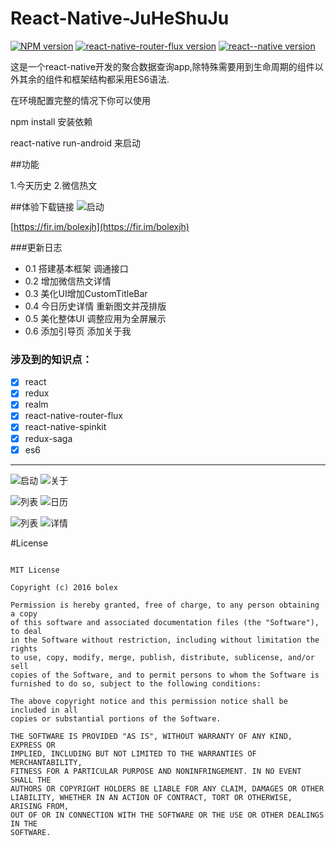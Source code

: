 # React-Native-JuHeShuJu

[![NPM version](https://img.shields.io/badge/npm-3.10.9-green.svg)](https://github.com/jeasinlee/Gank2016/)
[![react-native-router-flux version](https://img.shields.io/badge/react--native--router--flux-3.37.0-brightgreen.svg)](https://github.com/aksonov/react-native-router-flux)
[![react--native version](https://img.shields.io/badge/react--native-0.39.2-green.svg)](https://github.com/facebook/react-native/)

这是一个react-native开发的聚合数据查询app,除特殊需要用到生命周期的组件以外其余的组件和框架结构都采用ES6语法.

在环境配置完整的情况下你可以使用

npm install 安装依赖

react-native run-android 来启动

##功能

1.今天历史
2.微信热文

##体验下载链接
![启动](https://github.com/BolexLiu/React-Native-JuHeShuJu/blob/master/d.png)

[https://fir.im/bolexjh](https://fir.im/bolexjh)

###更新日志

- 0.1 搭建基本框架 调通接口
- 0.2 增加微信热文详情
- 0.3 美化UI增加CustomTitleBar
- 0.4 今日历史详情 重新图文并茂排版
- 0.5   美化整体UI 调整应用为全屏展示
- 0.6  添加引导页 添加关于我
### 涉及到的知识点：

- [X] react 
- [X] redux
- [X] realm
- [X] react-native-router-flux
- [X] react-native-spinkit
- [X] redux-saga
- [X] es6

---
![启动](https://github.com/BolexLiu/React-Native-JuHeShuJu/blob/master/7.jpg) ![关于](https://github.com/BolexLiu/React-Native-JuHeShuJu/blob/master/5.jpg)

![列表](https://github.com/BolexLiu/React-Native-JuHeShuJu/blob/master/1.jpg) ![日历](https://github.com/BolexLiu/React-Native-JuHeShuJu/blob/master/2.jpg)

![列表](https://github.com/BolexLiu/React-Native-JuHeShuJu/blob/master/8.jpg) ![详情](https://github.com/BolexLiu/React-Native-JuHeShuJu/blob/master/6.jpg)

#License

```

MIT License

Copyright (c) 2016 bolex

Permission is hereby granted, free of charge, to any person obtaining a copy
of this software and associated documentation files (the "Software"), to deal
in the Software without restriction, including without limitation the rights
to use, copy, modify, merge, publish, distribute, sublicense, and/or sell
copies of the Software, and to permit persons to whom the Software is
furnished to do so, subject to the following conditions:

The above copyright notice and this permission notice shall be included in all
copies or substantial portions of the Software.

THE SOFTWARE IS PROVIDED "AS IS", WITHOUT WARRANTY OF ANY KIND, EXPRESS OR
IMPLIED, INCLUDING BUT NOT LIMITED TO THE WARRANTIES OF MERCHANTABILITY,
FITNESS FOR A PARTICULAR PURPOSE AND NONINFRINGEMENT. IN NO EVENT SHALL THE
AUTHORS OR COPYRIGHT HOLDERS BE LIABLE FOR ANY CLAIM, DAMAGES OR OTHER
LIABILITY, WHETHER IN AN ACTION OF CONTRACT, TORT OR OTHERWISE, ARISING FROM,
OUT OF OR IN CONNECTION WITH THE SOFTWARE OR THE USE OR OTHER DEALINGS IN THE
SOFTWARE.
```
